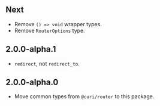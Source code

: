 ## Next

* Remove `() => void` wrapper types.
* Remove `RouterOptions` type.

## 2.0.0-alpha.1

* `redirect`, not `redirect_to`.

## 2.0.0-alpha.0

* Move common types from `@curi/router` to this package.
